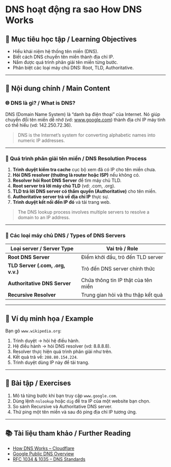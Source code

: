 # DNS hoạt động ra sao   How DNS Works

## 🎯 Mục tiêu học tập / Learning Objectives

- Hiểu khái niệm hệ thống tên miền (DNS).
- Biết cách DNS chuyển tên miền thành địa chỉ IP.
- Nắm được quá trình phân giải tên miền từng bước.
- Phân biệt các loại máy chủ DNS: Root, TLD, Authoritative.

---

## 📘 Nội dung chính / Main Content

### 🌐 DNS là gì? / What is DNS?

DNS (Domain Name System) là “danh bạ điện thoại” của Internet. Nó giúp chuyển đổi tên miền dễ nhớ (vd: www.google.com) thành địa chỉ IP máy tính có thể hiểu (vd: 142.250.72.36).

> DNS is the Internet’s system for converting alphabetic names into numeric IP addresses.

---

### 🔄 Quá trình phân giải tên miền / DNS Resolution Process

1. **Trình duyệt kiểm tra cache** cục bộ xem đã có IP cho tên miền chưa.
2. **Hỏi DNS resolver (thường là router hoặc ISP)** nếu không có.
3. **Resolver hỏi Root DNS Server** để tìm máy chủ TLD.
4. **Root server trả lời máy chủ TLD** (vd: .com, .org).
5. **TLD trả lời DNS server có thẩm quyền (Authoritative)** cho tên miền.
6. **Authoritative server trả về địa chỉ IP** thực sự.
7. **Trình duyệt kết nối đến IP đó** và tải trang web.

> The DNS lookup process involves multiple servers to resolve a domain to an IP address.

---

### 🧭 Các loại máy chủ DNS / Types of DNS Servers

| Loại server / Server Type       | Vai trò / Role |
|----------------------------------|----------------|
| **Root DNS Server**              | Điểm khởi đầu, trỏ đến TLD server |
| **TLD Server (.com, .org, v.v.)** | Trỏ đến DNS server chính thức |
| **Authoritative DNS Server**     | Chứa thông tin IP thật của tên miền |
| **Recursive Resolver**           | Trung gian hỏi và thu thập kết quả |

---

## 🧠 Ví dụ minh họa / Example

Bạn gõ `www.wikipedia.org`:

1. Trình duyệt → hỏi hệ điều hành.
2. Hệ điều hành → hỏi DNS resolver (vd: 8.8.8.8).
3. Resolver thực hiện quá trình phân giải như trên.
4. Kết quả trả về: `208.80.154.224`.
5. Trình duyệt dùng IP này để tải trang.

---

## 📝 Bài tập / Exercises

1. Mô tả từng bước khi bạn truy cập `www.google.com`.
2. Dùng lệnh `nslookup` hoặc `dig` để tra IP của một website bạn chọn.
3. So sánh Recursive và Authoritative DNS server.
4. Thử ping một tên miền và sau đó ping địa chỉ IP tương ứng.

---

## 📚 Tài liệu tham khảo / Further Reading

- [How DNS Works – Cloudflare](https://www.cloudflare.com/learning/dns/what-is-dns/)
- [Google Public DNS Overview](https://developers.google.com/speed/public-dns)
- [RFC 1034 & 1035 – DNS Standards](https://datatracker.ietf.org/doc/html/rfc1034)
